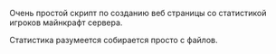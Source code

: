 Очень простой скрипт по созданию веб страницы со статистикой игроков майнкрафт сервера.

Статистика разумеется собирается просто с файлов.